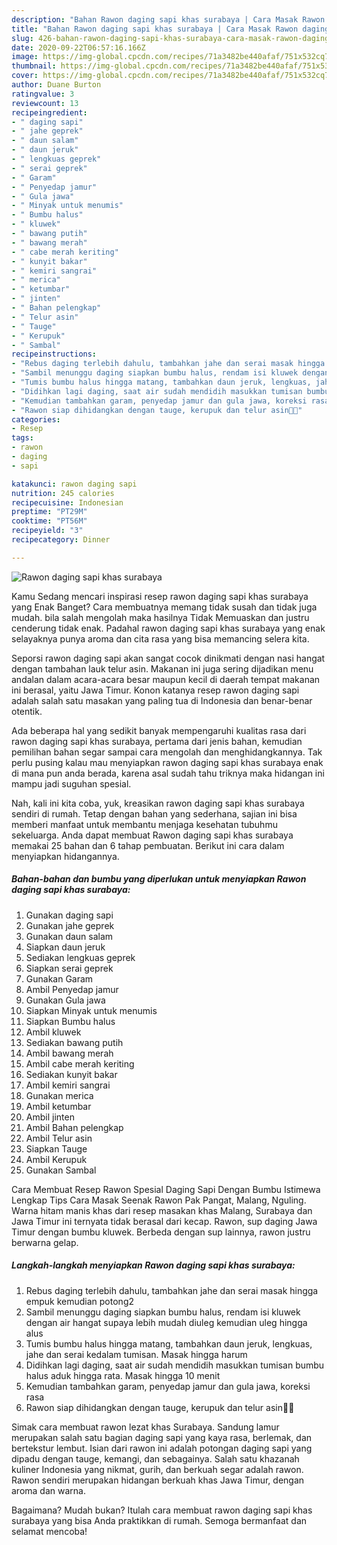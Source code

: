 ```yaml
---
description: "Bahan Rawon daging sapi khas surabaya | Cara Masak Rawon daging sapi khas surabaya Yang Sempurna"
title: "Bahan Rawon daging sapi khas surabaya | Cara Masak Rawon daging sapi khas surabaya Yang Sempurna"
slug: 426-bahan-rawon-daging-sapi-khas-surabaya-cara-masak-rawon-daging-sapi-khas-surabaya-yang-sempurna
date: 2020-09-22T06:57:16.166Z
image: https://img-global.cpcdn.com/recipes/71a3482be440afaf/751x532cq70/rawon-daging-sapi-khas-surabaya-foto-resep-utama.jpg
thumbnail: https://img-global.cpcdn.com/recipes/71a3482be440afaf/751x532cq70/rawon-daging-sapi-khas-surabaya-foto-resep-utama.jpg
cover: https://img-global.cpcdn.com/recipes/71a3482be440afaf/751x532cq70/rawon-daging-sapi-khas-surabaya-foto-resep-utama.jpg
author: Duane Burton
ratingvalue: 3
reviewcount: 13
recipeingredient:
- " daging sapi"
- " jahe geprek"
- " daun salam"
- " daun jeruk"
- " lengkuas geprek"
- " serai geprek"
- " Garam"
- " Penyedap jamur"
- " Gula jawa"
- " Minyak untuk menumis"
- " Bumbu halus"
- " kluwek"
- " bawang putih"
- " bawang merah"
- " cabe merah keriting"
- " kunyit bakar"
- " kemiri sangrai"
- " merica"
- " ketumbar"
- " jinten"
- " Bahan pelengkap"
- " Telur asin"
- " Tauge"
- " Kerupuk"
- " Sambal"
recipeinstructions:
- "Rebus daging terlebih dahulu, tambahkan jahe dan serai masak hingga empuk kemudian potong2"
- "Sambil menunggu daging siapkan bumbu halus, rendam isi kluwek dengan air hangat supaya lebih mudah diuleg kemudian uleg hingga alus"
- "Tumis bumbu halus hingga matang, tambahkan daun jeruk, lengkuas, jahe dan serai kedalam tumisan. Masak hingga harum"
- "Didihkan lagi daging, saat air sudah mendidih masukkan tumisan bumbu halus aduk hingga rata. Masak hingga 10 menit"
- "Kemudian tambahkan garam, penyedap jamur dan gula jawa, koreksi rasa"
- "Rawon siap dihidangkan dengan tauge, kerupuk dan telur asin🥰🥰"
categories:
- Resep
tags:
- rawon
- daging
- sapi

katakunci: rawon daging sapi 
nutrition: 245 calories
recipecuisine: Indonesian
preptime: "PT29M"
cooktime: "PT56M"
recipeyield: "3"
recipecategory: Dinner

---
```



![Rawon daging sapi khas surabaya](https://img-global.cpcdn.com/recipes/71a3482be440afaf/751x532cq70/rawon-daging-sapi-khas-surabaya-foto-resep-utama.jpg)

Kamu Sedang mencari inspirasi resep rawon daging sapi khas surabaya yang Enak Banget? Cara membuatnya memang tidak susah dan tidak juga mudah. bila salah mengolah maka hasilnya Tidak Memuaskan dan justru cenderung tidak enak. Padahal rawon daging sapi khas surabaya yang enak selayaknya punya aroma dan cita rasa yang bisa memancing selera kita.

Seporsi rawon daging sapi akan sangat cocok dinikmati dengan nasi hangat dengan tambahan lauk telur asin. Makanan ini juga sering dijadikan menu andalan dalam acara-acara besar maupun kecil di daerah tempat makanan ini berasal, yaitu Jawa Timur. Konon katanya resep rawon daging sapi adalah salah satu masakan yang paling tua di Indonesia dan benar-benar otentik.

Ada beberapa hal yang sedikit banyak mempengaruhi kualitas rasa dari rawon daging sapi khas surabaya, pertama dari jenis bahan, kemudian pemilihan bahan segar sampai cara mengolah dan menghidangkannya. Tak perlu pusing kalau mau menyiapkan rawon daging sapi khas surabaya enak di mana pun anda berada, karena asal sudah tahu triknya maka hidangan ini mampu jadi suguhan spesial.


Nah, kali ini kita coba, yuk, kreasikan rawon daging sapi khas surabaya sendiri di rumah. Tetap dengan bahan yang sederhana, sajian ini bisa memberi manfaat untuk membantu menjaga kesehatan tubuhmu sekeluarga. Anda dapat membuat Rawon daging sapi khas surabaya memakai 25 bahan dan 6 tahap pembuatan. Berikut ini cara dalam menyiapkan hidangannya.

<!--inarticleads1-->

##### Bahan-bahan dan bumbu yang diperlukan untuk menyiapkan Rawon daging sapi khas surabaya:

1. Gunakan  daging sapi
1. Gunakan  jahe geprek
1. Gunakan  daun salam
1. Siapkan  daun jeruk
1. Sediakan  lengkuas geprek
1. Siapkan  serai geprek
1. Gunakan  Garam
1. Ambil  Penyedap jamur
1. Gunakan  Gula jawa
1. Siapkan  Minyak untuk menumis
1. Siapkan  Bumbu halus
1. Ambil  kluwek
1. Sediakan  bawang putih
1. Ambil  bawang merah
1. Ambil  cabe merah keriting
1. Sediakan  kunyit bakar
1. Ambil  kemiri sangrai
1. Gunakan  merica
1. Ambil  ketumbar
1. Ambil  jinten
1. Ambil  Bahan pelengkap
1. Ambil  Telur asin
1. Siapkan  Tauge
1. Ambil  Kerupuk
1. Gunakan  Sambal


Cara Membuat Resep Rawon Spesial Daging Sapi Dengan Bumbu Istimewa Lengkap Tips Cara Masak Seenak Rawon Pak Pangat, Malang, Nguling. Warna hitam manis khas dari resep masakan khas Malang, Surabaya dan Jawa Timur ini ternyata tidak berasal dari kecap. Rawon, sup daging Jawa Timur dengan bumbu kluwek. Berbeda dengan sup lainnya, rawon justru berwarna gelap. 

<!--inarticleads2-->

##### Langkah-langkah menyiapkan Rawon daging sapi khas surabaya:

1. Rebus daging terlebih dahulu, tambahkan jahe dan serai masak hingga empuk kemudian potong2
1. Sambil menunggu daging siapkan bumbu halus, rendam isi kluwek dengan air hangat supaya lebih mudah diuleg kemudian uleg hingga alus
1. Tumis bumbu halus hingga matang, tambahkan daun jeruk, lengkuas, jahe dan serai kedalam tumisan. Masak hingga harum
1. Didihkan lagi daging, saat air sudah mendidih masukkan tumisan bumbu halus aduk hingga rata. Masak hingga 10 menit
1. Kemudian tambahkan garam, penyedap jamur dan gula jawa, koreksi rasa
1. Rawon siap dihidangkan dengan tauge, kerupuk dan telur asin🥰🥰


Simak cara membuat rawon lezat khas Surabaya. Sandung lamur merupakan salah satu bagian daging sapi yang kaya rasa, berlemak, dan bertekstur lembut. Isian dari rawon ini adalah potongan daging sapi yang dipadu dengan tauge, kemangi, dan sebagainya. Salah satu khazanah kuliner Indonesia yang nikmat, gurih, dan berkuah segar adalah rawon. Rawon sendiri merupakan hidangan berkuah khas Jawa Timur, dengan aroma dan warna. 

Bagaimana? Mudah bukan? Itulah cara membuat rawon daging sapi khas surabaya yang bisa Anda praktikkan di rumah. Semoga bermanfaat dan selamat mencoba!
